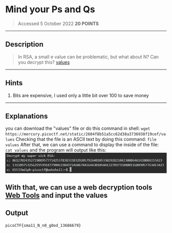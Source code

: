 # Mind your Ps and Qs
> Accessed 5 October 2022
**20 POINTS**
---

## Description
>In RSA, a small e value can be problematic, but what about N? Can you decrypt this? [values](https://mercury.picoctf.net/static/2604f8b51a5cc62d38a3736938f19cef/values)
---

## Hints
1.  Bits are expensive, I used only a little bit over 100 to save money
---

## Explanations
you can download the "values" file or do this command in shell:
`wget https://mercury.picoctf.net/static/2604f8b51a5cc62d38a3736938f19cef/values`
Checking that the file is an ASCII text by doing this command:
`file values`
After that, we can use a command to display the inside of the file:
`cat values`
and the program will output like this:
![Values Output](/PicoCTF/PicoGym/Mind%20Ps%20and%20Qs/Asset/Capture.PNG)

With that, we can use a web decryption tools [Web Tools](https://www.dcode.fr/rsa-cipher) and input the values
---

## Output
`picoCTF{sma11_N_n0_g0od_13686679}`
